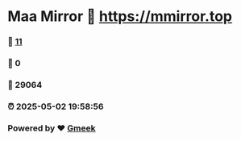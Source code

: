 # Maa Mirror :link: https://mmirror.top 
### :page_facing_up: [11](https://mmirror.top/tag.html) 
### :speech_balloon: 0 
### :hibiscus: 29064 
### :alarm_clock: 2025-05-02 19:58:56 
### Powered by :heart: [Gmeek](https://github.com/Meekdai/Gmeek)
